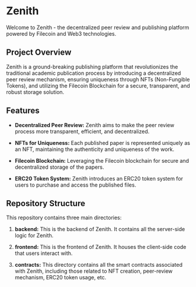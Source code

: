 # Zenith

Welcome to Zenith - the decentralized peer review and publishing platform powered by Filecoin and Web3 technologies.

## Project Overview

Zenith is a ground-breaking publishing platform that revolutionizes the traditional academic publication process by introducing a decentralized peer review mechanism, ensuring uniqueness through NFTs (Non-Fungible Tokens), and utilizing the Filecoin Blockchain for a secure, transparent, and robust storage solution.

## Features

* **Decentralized Peer Review:** Zenith aims to make the peer review process more transparent, efficient, and decentralized.

* **NFTs for Uniqueness:** Each published paper is represented uniquely as an NFT, maintaining the authenticity and uniqueness of the work.

* **Filecoin Blockchain:** Leveraging the Filecoin blockchain for secure and decentralized storage of the papers.

* **ERC20 Token System:** Zenith introduces an ERC20 token system for users to purchase and access the published files.

## Repository Structure

This repository contains three main directories:

1. **backend:** This is the backend of Zenith. It contains all the server-side logic for Zenith.

2. **frontend:** This is the frontend of Zenith. It houses the client-side code that users interact with.

3. **contracts:** This directory contains all the smart contracts associated with Zenith, including those related to NFT creation, peer-review mechanism, ERC20 token usage, etc.